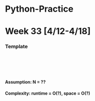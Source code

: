 # Python-Practice

# Week 33 [4/12-4/18]

### Template
# []()
```sql
```

# []()
```python
```
#### Assumption: N = ??
#### Complexity: runtime = O(?), space = O(?)